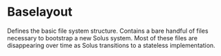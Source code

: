 # Baselayout

Defines the basic file system structure. Contains a bare handful of files necessary
to bootstrap a new Solus system. Most of these files are disappearing over time
as Solus transitions to a stateless implementation.
